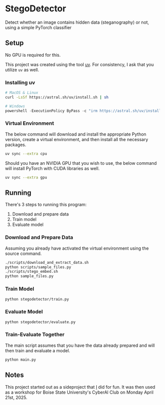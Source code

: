# StegoDetector

Detect whether an image contains hidden data (steganography) or not, using a
simple PyTorch classifier

## Setup

No GPU is required for this.

This project was created using the tool [uv](https://docs.astral.sh/uv/). For consistency, I ask
that you utilize `uv` as well.

### Installing uv

```bash
# MacOS & Linux
curl -LsSf https://astral.sh/uv/install.sh | sh
```

```powershell
# Windows
powershell -ExecutionPolicy ByPass -c "irm https://astral.sh/uv/install.ps1 | iex"
```

### Virtual Environment

The below command will download and install the appropriate Python version, create a virtual environment,
and then install all the necessary packages.

```bash
uv sync --extra cpu
```

Should you have an NVIDIA GPU that you wish to use, the below command will install PyTorch with CUDA
libraries as well.

```bash
uv sync --extra gpu
```

## Running

There's 3 steps to running this program:

1. Download and prepare data
2. Train model
3. Evaluate model

### Download and Prepare Data

Assuming you already have activated the virtual environment using the source command.

```bash
./scripts/download_and_extract_data.sh
python scripts/sample_files.py
./scripts/stego_embed.sh
python sample_files.py
```

### Train Model

```bash
python stegodetector/train.py
```

### Evaluate Model

```bash
python stegodetector/evaluate.py
```

### Train-Evaluate Together

The main script assumes that you have the data already prepared and will then train and evaluate a
model.

```bash
python main.py
```

## Notes

This project started out as a sideproject that [I](https://github.com/Dylan-Gresham) did for fun.
It was then used as a workshop for Boise State University's CyberAI Club on Monday April 21st, 2025.
